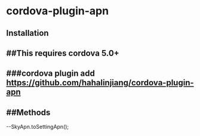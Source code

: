 # cordova-plugin-apn
## Installation

##This requires cordova 5.0+
--
###cordova plugin add https://github.com/hahalinjiang/cordova-plugin-apn
--
##Methods
-------
--SkyApn.toSettingApn();
